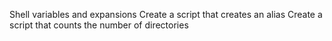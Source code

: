 Shell variables and expansions
Create a script that creates an alias
Create a script that counts the number of directories
